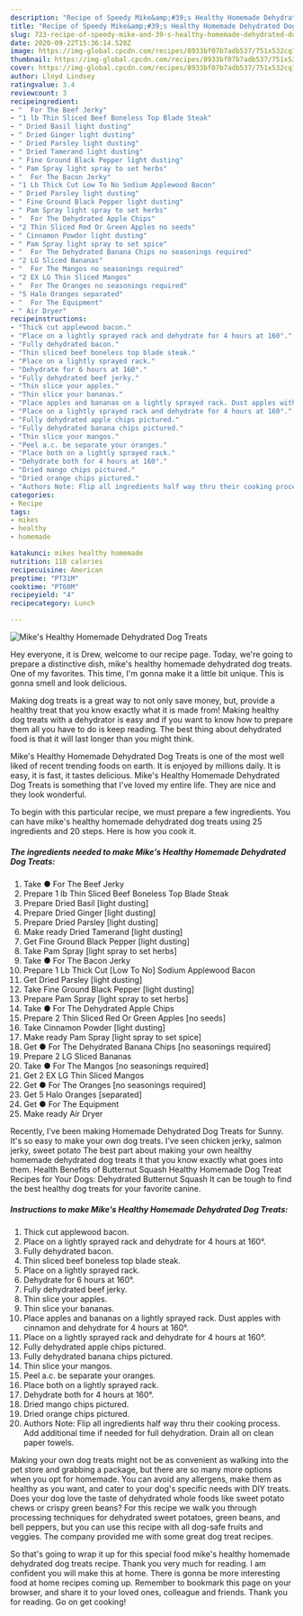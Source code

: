```yaml
---
description: "Recipe of Speedy Mike&amp;#39;s Healthy Homemade Dehydrated Dog Treats"
title: "Recipe of Speedy Mike&amp;#39;s Healthy Homemade Dehydrated Dog Treats"
slug: 723-recipe-of-speedy-mike-and-39-s-healthy-homemade-dehydrated-dog-treats
date: 2020-09-22T15:36:14.528Z
image: https://img-global.cpcdn.com/recipes/8933bf07b7adb537/751x532cq70/mikes-healthy-homemade-dehydrated-dog-treats-recipe-main-photo.jpg
thumbnail: https://img-global.cpcdn.com/recipes/8933bf07b7adb537/751x532cq70/mikes-healthy-homemade-dehydrated-dog-treats-recipe-main-photo.jpg
cover: https://img-global.cpcdn.com/recipes/8933bf07b7adb537/751x532cq70/mikes-healthy-homemade-dehydrated-dog-treats-recipe-main-photo.jpg
author: Lloyd Lindsey
ratingvalue: 3.4
reviewcount: 3
recipeingredient:
- "  For The Beef Jerky"
- "1 lb Thin Sliced Beef Boneless Top Blade Steak"
- " Dried Basil light dusting"
- " Dried Ginger light dusting"
- " Dried Parsley light dusting"
- " Dried Tamerand light dusting"
- " Fine Ground Black Pepper light dusting"
- " Pam Spray light spray to set herbs"
- "  For The Bacon Jerky"
- "1 Lb Thick Cut Low To No Sodium Applewood Bacon"
- " Dried Parsley light dusting"
- " Fine Ground Black Pepper light dusting"
- " Pam Spray light spray to set herbs"
- "  For The Dehydrated Apple Chips"
- "2 Thin Sliced Red Or Green Apples no seeds"
- " Cinnamon Powder light dusting"
- " Pam Spray light spray to set spice"
- "  For The Dehydrated Banana Chips no seasonings required"
- "2 LG Sliced Bananas"
- "  For The Mangos no seasonings required"
- "2 EX LG Thin Sliced Mangos"
- "  For The Oranges no seasonings required"
- "5 Halo Oranges separated"
- "  For The Equipment"
- " Air Dryer"
recipeinstructions:
- "Thick cut applewood bacon."
- "Place on a lightly sprayed rack and dehydrate for 4 hours at 160°."
- "Fully dehydrated bacon."
- "Thin sliced beef boneless top blade steak."
- "Place on a lightly sprayed rack."
- "Dehydrate for 6 hours at 160°."
- "Fully dehydrated beef jerky."
- "Thin slice your apples."
- "Thin slice your bananas."
- "Place apples and bananas on a lightly sprayed rack. Dust apples with cinnamon and dehydrate for 4 hours at 160°."
- "Place on a lightly sprayed rack and dehydrate for 4 hours at 160°."
- "Fully dehydrated apple chips pictured."
- "Fully dehydrated banana chips pictured."
- "Thin slice your mangos."
- "Peel a.c. be separate your oranges."
- "Place both on a lightly sprayed rack."
- "Dehydrate both for 4 hours at 160°."
- "Dried mango chips pictured."
- "Dried orange chips pictured."
- "Authors Note: Flip all ingredients half way thru their cooking process. Add additional time if needed for full dehydration. Drain all on clean paper towels."
categories:
- Recipe
tags:
- mikes
- healthy
- homemade

katakunci: mikes healthy homemade 
nutrition: 118 calories
recipecuisine: American
preptime: "PT31M"
cooktime: "PT60M"
recipeyield: "4"
recipecategory: Lunch

---
```



![Mike&#39;s Healthy Homemade Dehydrated Dog Treats](https://img-global.cpcdn.com/recipes/8933bf07b7adb537/751x532cq70/mikes-healthy-homemade-dehydrated-dog-treats-recipe-main-photo.jpg)

Hey everyone, it is Drew, welcome to our recipe page. Today, we're going to prepare a distinctive dish, mike&#39;s healthy homemade dehydrated dog treats. One of my favorites. This time, I'm gonna make it a little bit unique. This is gonna smell and look delicious.

Making dog treats is a great way to not only save money, but, provide a healthy treat that you know exactly what it is made from! Making healthy dog treats with a dehydrator is easy and if you want to know how to prepare them all you have to do is keep reading. The best thing about dehydrated food is that it will last longer than you might think.

Mike&#39;s Healthy Homemade Dehydrated Dog Treats is one of the most well liked of recent trending foods on earth. It is enjoyed by millions daily. It is easy, it is fast, it tastes delicious. Mike&#39;s Healthy Homemade Dehydrated Dog Treats is something that I've loved my entire life. They are nice and they look wonderful.


To begin with this particular recipe, we must prepare a few ingredients. You can have mike&#39;s healthy homemade dehydrated dog treats using 25 ingredients and 20 steps. Here is how you cook it.

<!--inarticleads1-->

##### The ingredients needed to make Mike&#39;s Healthy Homemade Dehydrated Dog Treats:

1. Take  ● For The Beef Jerky
1. Prepare 1 lb Thin Sliced Beef Boneless Top Blade Steak
1. Prepare  Dried Basil [light dusting]
1. Prepare  Dried Ginger [light dusting]
1. Prepare  Dried Parsley [light dusting]
1. Make ready  Dried Tamerand [light dusting]
1. Get  Fine Ground Black Pepper [light dusting]
1. Take  Pam Spray [light spray to set herbs]
1. Take  ● For The Bacon Jerky
1. Prepare 1 Lb Thick Cut [Low To No] Sodium Applewood Bacon
1. Get  Dried Parsley [light dusting]
1. Take  Fine Ground Black Pepper [light dusting]
1. Prepare  Pam Spray [light spray to set herbs]
1. Take  ● For The Dehydrated Apple Chips
1. Prepare 2 Thin Sliced Red Or Green Apples [no seeds]
1. Take  Cinnamon Powder [light dusting]
1. Make ready  Pam Spray [light spray to set spice]
1. Get  ● For The Dehydrated Banana Chips [no seasonings required]
1. Prepare 2 LG Sliced Bananas
1. Take  ● For The Mangos [no seasonings required]
1. Get 2 EX LG Thin Sliced Mangos
1. Get  ● For The Oranges [no seasonings required]
1. Get 5 Halo Oranges [separated]
1. Get  ● For The Equipment
1. Make ready  Air Dryer


Recently, I&#39;ve been making Homemade Dehydrated Dog Treats for Sunny. It&#39;s so easy to make your own dog treats. I&#39;ve seen chicken jerky, salmon jerky, sweet potato The best part about making your own healthy homemade dehydrated dog treats it that you know exactly what goes into them. Health Benefits of Butternut Squash Healthy Homemade Dog Treat Recipes for Your Dogs: Dehydrated Butternut Squash It can be tough to find the best healthy dog treats for your favorite canine. 

<!--inarticleads2-->

##### Instructions to make Mike&#39;s Healthy Homemade Dehydrated Dog Treats:

1. Thick cut applewood bacon.
1. Place on a lightly sprayed rack and dehydrate for 4 hours at 160°.
1. Fully dehydrated bacon.
1. Thin sliced beef boneless top blade steak.
1. Place on a lightly sprayed rack.
1. Dehydrate for 6 hours at 160°.
1. Fully dehydrated beef jerky.
1. Thin slice your apples.
1. Thin slice your bananas.
1. Place apples and bananas on a lightly sprayed rack. Dust apples with cinnamon and dehydrate for 4 hours at 160°.
1. Place on a lightly sprayed rack and dehydrate for 4 hours at 160°.
1. Fully dehydrated apple chips pictured.
1. Fully dehydrated banana chips pictured.
1. Thin slice your mangos.
1. Peel a.c. be separate your oranges.
1. Place both on a lightly sprayed rack.
1. Dehydrate both for 4 hours at 160°.
1. Dried mango chips pictured.
1. Dried orange chips pictured.
1. Authors Note: Flip all ingredients half way thru their cooking process. Add additional time if needed for full dehydration. Drain all on clean paper towels.


Making your own dog treats might not be as convenient as walking into the pet store and grabbing a package, but there are so many more options when you opt for homemade. You can avoid any allergens, make them as healthy as you want, and cater to your dog&#39;s specific needs with DIY treats. Does your dog love the taste of dehydrated whole foods like sweet potato chews or crispy green beans? For this recipe we walk you through processing techniques for dehydrated sweet potatoes, green beans, and bell peppers, but you can use this recipe with all dog-safe fruits and veggies. The company provided me with some great dog treat recipes. 

So that's going to wrap it up for this special food mike&#39;s healthy homemade dehydrated dog treats recipe. Thank you very much for reading. I am confident you will make this at home. There is gonna be more interesting food at home recipes coming up. Remember to bookmark this page on your browser, and share it to your loved ones, colleague and friends. Thank you for reading. Go on get cooking!
